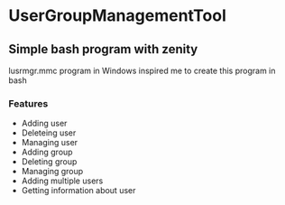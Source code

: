 # UserGroupManagementTool
## Simple bash program with zenity
lusrmgr.mmc program in Windows inspired me to create this program in bash
### Features
  * Adding user
  * Deleteing user
  * Managing user
  * Adding group
  * Deleting group
  * Managing group
  * Adding multiple users
  * Getting information about user
